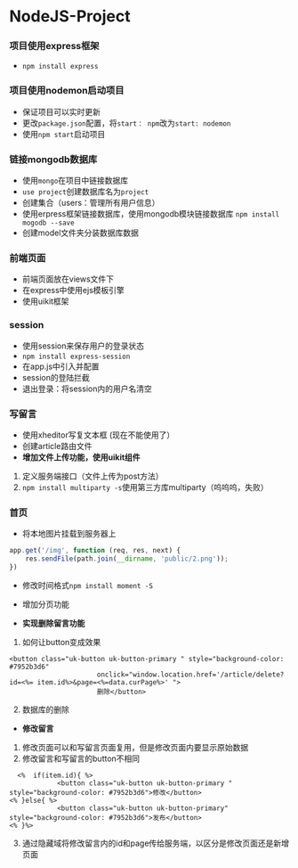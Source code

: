 # NodeJS-Project

### 项目使用express框架
+ `npm install express`
### 项目使用nodemon启动项目
+ 保证项目可以实时更新
+ 更改`package.json`配置，将`start： npm`改为`start: nodemon`
+ 使用`npm start`启动项目

### 链接mongodb数据库
+ 使用`mongo`在项目中链接数据库
+ `use project`创建数据库名为`project`
+ 创建集合（users：管理所有用户信息）
+ 使用erpress框架链接数据库，使用mongodb模块链接数据库
`npm install mogodb --save`
+ 创建model文件夹分装数据库数据

### 前端页面
+ 前端页面放在views文件下
+ 在express中使用ejs模板引擎
+ 使用uikit框架
### session
+ 使用session来保存用户的登录状态
+ `npm install express-session`
+ 在app.js中引入并配置
+ session的登陆拦截
+ 退出登录：将session内的用户名清空

### 写留言
+ 使用xheditor写复文本框 (现在不能使用了）
+ 创建article路由文件
+ **增加文件上传功能，使用uikit组件**
1. 定义服务端接口（文件上传为post方法）
2. `npm install multiparty -s`使用第三方库multiparty（呜呜呜，失败）


### 首页
+ 将本地图片挂载到服务器上
```js
app.get('/img', function (req, res, next) {
    res.sendFile(path.join(__dirname, 'public/2.png'));
})
```
+ 修改时间格式`npm install moment -S`
+ 增加分页功能

+ **实现删除留言功能**
1. 如何让button变成<a href='链接'></a>效果
```
<button class="uk-button uk-button-primary " style="background-color: #7952b3d6" 
                      onclick="window.location.href='/article/delete?id=<%= item.id%>&page=<%=data.curPage%>' ">
                      删除</button>
```
2. 数据库的删除

+ **修改留言**
1. 修改页面可以和写留言页面复用，但是修改页面内要显示原始数据
2. 修改留言和写留言的button不相同
```
  <%  if(item.id){ %>
            <button class="uk-button uk-button-primary " style="background-color: #7952b3d6">修改</button>
<% }else{ %>
            <button class="uk-button uk-button-primary" style="background-color: #7952b3d6">发布</button>
<% }%>
```
3. 通过隐藏域将修改留言内的id和page传给服务端，以区分是修改页面还是新增页面

